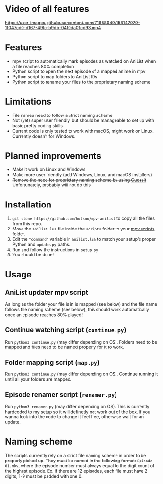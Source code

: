 # Video of all features
https://user-images.githubusercontent.com/71658949/158147979-1f047cd0-d167-49fc-b9db-04f0da01cd93.mp4


# Features
- mpv script to automatically mark episodes as watched on AniList when a file reaches 80% completion
- Python script to open the next episode of a mapped anime in mpv
- Python script to map folders to AniList IDs
- Python script to rename your files to the proprietary naming scheme

# Limitations
- File names need to follow a strict naming scheme
- Not (yet) super user friendly, but should be manageable to set up with basic pretty coding skills
- Current code is only tested to work with macOS, might work on Linux. Currently doesn't for Windows.

# Planned improvements
- Make it work on Linux and Windows
- Make more user friendly (add Windows, Linux, and macOS installers)
- ~~Remove the need for proprietary naming scheme by using [GuessIt](https://github.com/guessit-io/guessit)~~ Unfortunately, probably will not do this

# Installation
1) `git clone https://github.com/hotsno/mpv-anilist` to copy all the files from this repo.
3) Move the `anilist.lua` file inside the `scripts` folder to your [mpv scripts](https://mpv.io/manual/master/#script-location) folder.
4) Edit the `"command"` variable in `anilist.lua` to match your setup's proper Python and `update.py` paths.
5) Run and follow the instructions in `setup.py`
6) You should be done!

# Usage
## AniList updater mpv script
As long as the folder your file is in is mapped (see below) and the file name follows the naming scheme (see below), this should work automatically once an episode reaches 80% played!
## Continue watching script (`continue.py`)
Run `python3 continue.py` (may differ depending on OS). Folders need to be mapped and files need to be named properly for it to work.
## Folder mapping script (`map.py`)
Run `python3 continue.py` (may differ depending on OS). Continue running it until all your folders are mapped.
## Episode renamer script (`renamer.py`)
Run `python3 renamer.py` (may differ depending on OS). This is currently hardcoded to my setup so it will definetly not work out of the box. If you wanna look into the code to change it feel free, otherwise wait for an update.

# Naming scheme
The scripts currently rely on a strict file naming scheme in order to be properly picked up. They must be named in the following format: `Episode 01.mkv`, where the episode number must always equal to the digit count of the highest episode. Ex. if there are 12 episodes, each file must have 2 digits, 1-9 must be padded with one 0.
